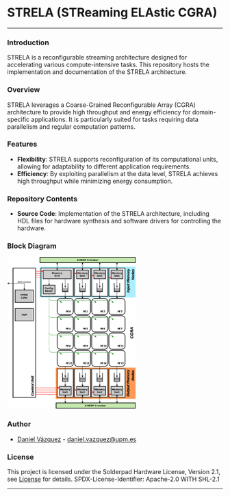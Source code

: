 # STRELA (STReaming ELAstic CGRA)

---

### Introduction
STRELA is a reconfigurable streaming architecture designed for accelerating various compute-intensive tasks. This repository hosts the implementation and documentation of the STRELA architecture.

### Overview
STRELA leverages a Coarse-Grained Reconfigurable Array (CGRA) architecture to provide high throughput and energy efficiency for domain-specific applications. It is particularly suited for tasks requiring data parallelism and regular computation patterns.

### Features
- **Flexibility**: STRELA supports reconfiguration of its computational units, allowing for adaptability to different application requirements.
- **Efficiency**: By exploiting parallelism at the data level, STRELA achieves high throughput while minimizing energy consumption.

### Repository Contents
 - **Source Code**: Implementation of the STRELA architecture, including HDL files for hardware synthesis and software drivers for controlling the hardware.

### Block Diagram
<img src="block_diagrams/cgra_x-heep.png" width="300">

### Author
- [Daniel Vázquez](https://github.com/danivz) - daniel.vazquez@upm.es

### License
This project is licensed under the Solderpad Hardware License, Version 2.1, see [License](./LICENSE) for details. SPDX-License-Identifier: Apache-2.0 WITH SHL-2.1

--- 
